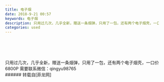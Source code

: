 ```yaml
---
title: 电子烟
date: 2018-9-21 00:57
keywords: 电子烟
description: 只用过几次，几乎全新，赠送一条烟弹，只用了一包，还有两个电子烟壳，一口价6800P 需要联系微信：qingyu98765
categories: used
---
```

<td class="t_f" id="postmessage_1844436">

<br/>
<br/>
<img alt="" border="0" class="zoom" data-cf-modified-35fcc9a2c32a5320b368099b-="" file="http://www.flw.ph/data/appbyme/upload/image/201809/21/wYKucBQTRXCa.jpg" id="aimg_miIAR" lazyloadthumb="1" onclick="" onmouseover="" src="http://www.flw.ph/data/appbyme/upload/image/201809/21/wYKucBQTRXCa.jpg"/><br/>
<br/>
<img alt="" border="0" class="zoom" data-cf-modified-35fcc9a2c32a5320b368099b-="" file="http://www.flw.ph/data/appbyme/upload/image/201809/21/47fA0pRBR1B2.jpg" id="aimg_cZz42" lazyloadthumb="1" onclick="" onmouseover="" src="http://www.flw.ph/data/appbyme/upload/image/201809/21/47fA0pRBR1B2.jpg"/><br/>
<br/>
<img alt="" border="0" class="zoom" data-cf-modified-35fcc9a2c32a5320b368099b-="" file="http://www.flw.ph/data/appbyme/upload/image/201809/21/UF8VEr0sanRo.jpg" id="aimg_aii33" lazyloadthumb="1" onclick="" onmouseover="" src="http://www.flw.ph/data/appbyme/upload/image/201809/21/UF8VEr0sanRo.jpg"/><br/>
只用过几次，几乎全新，赠送一条烟弹，只用了一包，还有两个电子烟壳，一口价6800P 需要联系微信：qingyu98765<br/>
</td>
###### 转载自[菲龙网]